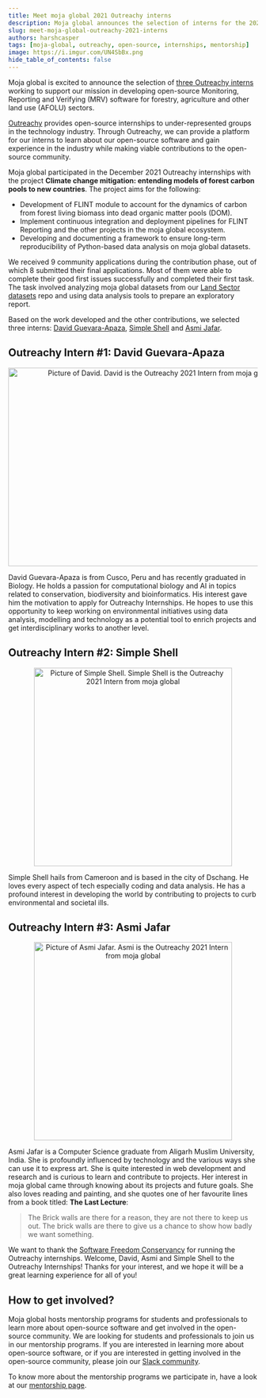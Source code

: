 ```yaml
---
title: Meet moja global 2021 Outreachy interns
description: Moja global announces the selection of interns for the 2021 Outreachy program.
slug: meet-moja-global-outreachy-2021-interns
authors: harshcasper
tags: [moja-global, outreachy, open-source, internships, mentorship]
image: https://i.imgur.com/UN4SbBx.png
hide_table_of_contents: false
---
```


Moja global is excited to announce the selection of [three Outreachy interns](https://www.outreachy.org/alums/2021-12/#:~:text=Intelligence%2Dbased%20technique-,moja%20global,-MJ) working to support our mission in developing open-source Monitoring, Reporting and Verifying (MRV) software for forestry, agriculture and other land use (AFOLU) sectors. 

[Outreachy](https://www.outreachy.org) provides open-source internships to under-represented groups in the technology industry. Through Outreachy, we can provide a platform for our interns to learn about our open-source software and gain experience in the industry while making viable contributions to the open-source community.

Moja global participated in the December 2021 Outreachy internships with the project **Climate change mitigation: entending models of forest carbon pools to new countries**. The project aims for the following:

- Development of FLINT module to account for the dynamics of carbon from forest living biomass into dead organic matter pools (DOM). 
- Implement continuous integration and deployment pipelines for FLINT Reporting and the other projects in the moja global ecosystem.
- Developing and documenting a framework to ensure long-term reproducibility of Python-based data analysis on moja global datasets.

We received 9 community applications during the contribution phase, out of which 8 submitted their final applications. Most of them were able to complete their good first issues successfully and completed their first task. The task involved analyzing moja global datasets from our [Land Sector datasets](https://github.com/moja-global/Land_Sector_Datasets) repo and using data analysis tools to prepare an exploratory report.

Based on the work developed and the other contributions, we selected three interns: [David Guevara-Apaza](https://github.com/yodavo), [Simple Shell](https://github.com/Simpleshell3) and [Asmi Jafar](https://github.com/asmijafar20).

## Outreachy Intern #1: David Guevara-Apaza

<p align="center">
  <img src="/img/david-guevara-apaza-outreachy-2021.jpg" height="400" width="600" alt="Picture of David. David is the Outreachy 2021 Intern from moja global"></img>
</p>

David Guevara-Apaza is from Cusco, Peru and has recently graduated in Biology. He holds a passion for computational biology and AI in topics related to conservation, biodiversity and bioinformatics. His interest gave him the motivation to apply for Outreachy Internships. He hopes to use this opportunity to keep working on environmental initiatives using data analysis, modelling and technology as a potential tool to enrich projects and get interdisciplinary works to another level.

## Outreachy Intern #2: Simple Shell

<p align="center">
  <img src="/img/simple-shell-picture-outreachy-2021.jpg" height="400" width="400" alt="Picture of Simple Shell. Simple Shell is the Outreachy 2021 Intern from moja global"></img>
</p>

Simple Shell hails from Cameroon and is based in the city of Dschang. He loves every aspect of tech especially coding and data analysis. He has a profound interest in developing the world by contributing to projects to curb environmental and societal ills.

## Outreachy Intern #3: Asmi Jafar

<p align="center">
  <img src="/img/asmi-jafar-picture-outreachy-2021.jpg" height="400" width="400" alt="Picture of Asmi Jafar. Asmi is the Outreachy 2021 Intern from moja global"></img>
</p>

Asmi Jafar is a Computer Science graduate from Aligarh Muslim University, India. She is profoundly influenced by technology and the various ways she can use it to express art. She is quite interested in web development and research and is curious to learn and contribute to projects. Her interest in moja global came through knowing about its projects and future goals. She also loves reading and painting, and she quotes one of her favourite lines from a book titled: **The Last Lecture**:

> The Brick walls are there for a reason, they are not there to keep us out. The brick walls are there to give us a chance to show how badly we want something.

We want to thank the [Software Freedom Conservancy](https://sfconservancy.org/) for running the Outreachy internships. Welcome, David, Asmi and Simple Shell to the Outreachy Internships! Thanks for your interest, and we hope it will be a great learning experience for all of you! 

## How to get involved?

Moja global hosts mentorship programs for students and professionals to learn more about open-source software and get involved in the open-source community. We are looking for students and professionals to join us in our mentorship programs. If you are interested in learning more about open-source software, or if you are interested in getting involved in the open-source community, please join our [Slack community](https://join.slack.com/t/mojaglobal/shared_invite/zt-o6ta1ug0-rVLjAo460~d7JbZ~HpFFtw).

To know more about the mentorship programs we participate in, have a look at our [mentorship page](https://community.moja.global/community/mentorship).
